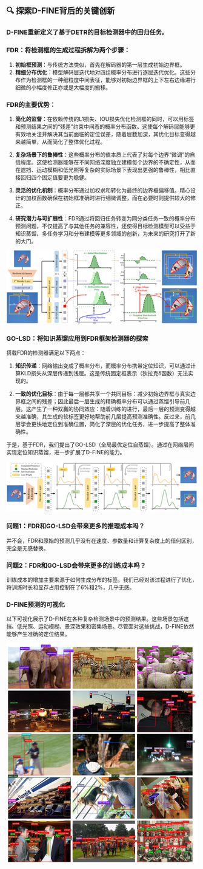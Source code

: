 
## 🔍 探索D-FINE背后的关键创新

### D-FINE重新定义了基于DETR的目标检测器中的回归任务。

### FDR：将检测框的生成过程拆解为两个步骤：

1. **初始框预测**：与传统方法类似，首先在解码器的第一层生成初始边界框。
2. **精细分布优化**：模型解码层迭代地对四组概率分布进行逐层迭代优化。这些分布作为检测框的一种细粒度中间表征，能够对初始边界框的上下左右边缘进行细微的小幅度修正亦或是大幅度的搬移。

### FDR的主要优势：
1. **简化的监督**：在依赖传统的L1损失、IOU损失优化检测框的同时，可以用标签和预测结果之间的“残差”约束中间态的概率分布函数。这使每个解码层能够更有效地关注并解决其当前面临的定位误差，随着层数加深，其优化目标变得越来越简单，从而简化了整体优化过程。

2. **复杂场景下的鲁棒性**：这些概率分布的值本质上代表了对每个边界“微调”的自信程度。这使检测器能够在不同网络深度独立建模每个边界的不确定性，从而在遮挡、运动模糊和低光照等复杂的实际场景下表现出更强的鲁棒性，相比直接回归四个固定值要更为稳健。

4. **灵活的优化机制**：概率分布通过加权求和转化为最终的边界框偏移值。精心设计的加权函数确保在初始框准确时进行细微调整，而在必要时则提供较大的修正。

6. **研究潜力与可扩展性**：FDR通过将回归任务转变为同分类任务一致的概率分布预测问题，不仅提高了与其他任务的兼容性，还使得目标检测模型可以受益于知识蒸馏、多任务学习和分布建模等更多领域的创新，为未来的研究打开了新的大门。



<p align="center">
    <img src="https://github.com/Peterande/storage/blob/main/fdr-1.jpg" alt="精细分布优化过程" width="666">
</p>

### GO-LSD：将知识蒸馏应用到FDR框架检测器的探索

搭载FDR的检测器满足以下两点：

1. **知识传递**：网络输出变成了概率分布，而概率分布携带定位知识，可以通过计算KLD损失从深层传递到浅层。这是传统固定框表示（狄拉克δ函数）无法实现的。
   
3. **一致的优化目标**：由于每一层都共享一个共同目标：减少初始边界框与真实边界框之间的残差；因此最后一层生成的精确概率分布可以通过蒸馏引导前几层。这产生了一种双赢的协同效应：随着训练的进行，最后一层的预测变得越来越准确，其生成的软标签更好地帮助前几层提高预测准确性。反过来，前几层学会更快地定位到准确位置，简化了深层的优化任务，进一步提高了整体准确性。

于是，基于FDR，我们提出了GO-LSD（全局最优定位自蒸馏）。通过在网络层间实现定位知识蒸馏，进一步扩展了D-FINE的能力。

<p align="center">
    <img src="https://github.com/Peterande/storage/blob/main/go_lsd-1.jpg" alt="GO-LSD过程" width="666">
</p>

### 问题1：FDR和GO-LSD会带来更多的推理成本吗？
并不会，FDR和原始的预测几乎没有在速度、参数量和计算复杂度上的任何区别，完全是无感替换。

### 问题2：FDR和GO-LSD会带来更多的训练成本吗？
训练成本的增加主要来源于如何生成分布的标签。我们已经对该过程进行了优化，将训练时长和显存占用控制在了6%和2%，几乎无感。

### D-FINE预测的可视化

以下可视化展示了D-FINE在各种复杂检测场景中的预测结果。这些场景包括遮挡、低光照、运动模糊、景深效果和密集场景。尽管面对这些挑战，D-FINE依然能够产生准确的定位结果。


<p align="center">
    <img src="https://github.com/Peterande/storage/blob/main/hard_case-1.jpg" alt="D-FINE在复杂场景中的预测" width="666">
</p>

